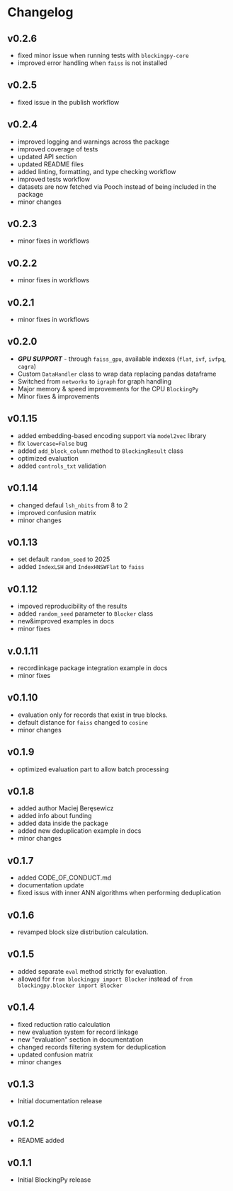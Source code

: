 # Changelog

## v0.2.6
- fixed minor issue when running tests with `blockingpy-core`
- improved error handling when `faiss` is not installed

## v0.2.5
- fixed issue in the publish workflow

## v0.2.4
- improved logging and warnings across the package
- improved coverage of tests
- updated API section
- updated README files
- added linting, formatting, and type checking workflow
- improved tests workflow
- datasets are now fetched via Pooch instead of being included in the package
- minor changes

## v0.2.3
- minor fixes in workflows

## v0.2.2
- minor fixes in workflows

## v0.2.1
- minor fixes in workflows

## v0.2.0
- ***GPU SUPPORT*** - through `faiss_gpu`, available indexes (`flat`, `ivf`, `ivfpq`, `cagra`)
- Custom `DataHandler` class to wrap data replacing pandas dataframe
- Switched from `networkx` to `igraph` for graph handling
- Major memory & speed improvements for the CPU `BlockingPy`
- Minor fixes & improvements

## v0.1.15
- added embedding-based encoding support via `model2vec` library
- fix `lowercase=False` bug
- added `add_block_column` method to `BlockingResult` class
- optimized evaluation
- added `controls_txt` validation

## v0.1.14
- changed defaul `lsh_nbits` from 8 to 2
- improved confusion matrix
- minor changes

## v0.1.13
- set default `random_seed` to 2025
- added `IndexLSH` and `IndexHNSWFlat` to `faiss`

## v0.1.12
- impoved reproducibility of the results
- added `random_seed` parameter to `Blocker` class
- new&improved examples in docs
- minor fixes

## v.0.1.11
- recordlinkage package integration example in docs
- minor fixes

## v0.1.10
- evaluation only for records that exist in true blocks.
- default distance for `faiss` changed to `cosine`
- minor changes

## v0.1.9
- optimized evaluation part to allow batch processing

## v0.1.8 
- added author Maciej Beręsewicz
- added info about funding
- added data inside the package
- added new deduplication example in docs
- minor changes

## v0.1.7
- added CODE_OF_CONDUCT.md
- documentation update
- fixed issus with inner ANN algorithms when performing deduplication

## v0.1.6
- revamped block size distribution calculation.

## v0.1.5
- added separate `eval` method strictly for evaluation.
- allowed for `from blockingpy import Blocker` instead of `from blockingpy.blocker import Blocker`

## v0.1.4
- fixed reduction ratio calculation
- new evaluation system for record linkage
- new "evaluation" section in documentation
- changed records filtering system for deduplication
- updated confusion matrix
- minor changes

## v0.1.3

- Initial documentation release

## v0.1.2

- README added

## v0.1.1

- Initial BlockingPy release